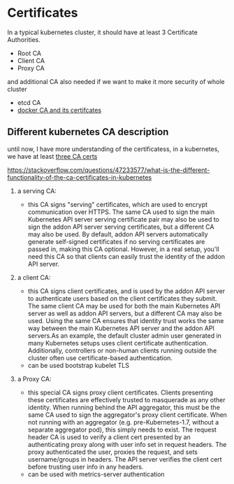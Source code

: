 # Certificates

In a typical kubernetes cluster, it should have at least 3 Certificate Authorities. 
- Root CA
- Client CA
- Proxy CA

and additional CA also needed if we want to make it more security of whole cluster 
- etcd CA
- [docker CA and its certifcates](../Docker/index.md#4-Create-certificates)
## Different kubernetes CA description 


until now, I have more understanding of the certificatess, in a kubernetes, we have at least [three CA certs](https://github.com/kubernetes-incubator/apiserver-builder/blob/master/docs/concepts/auth.md#certificates-overview)

https://stackoverflow.com/questions/47233577/what-is-the-different-functionality-of-the-ca-certificates-in-kubernetes

1. a serving CA: 
    - this CA signs "serving" certificates, which are used to encrypt communication over HTTPS. The same CA used to sign the main Kubernetes API server serving certificate pair may also be used to sign the addon API server serving certificates, but a different CA may also be used. By default, addon API servers automatically generate self-signed certificates if no serving certificates are passed in, making this CA optional. However, in a real setup, you'll need this CA so that clients can easily trust the identity of the addon API server.

2. a client CA: 
    - this CA signs client certificates, and is used by the addon API server to authenticate users based on the client certificates they submit. The same client CA may be used for both the main Kubernetes API server as well as addon API servers, but a different CA may also be used. Using the same CA ensures that identity trust works the same way between the main Kubernetes API server and the addon API servers.As an example, the default cluster admin user generated in many Kubernetes setups uses client certificate authentication. Additionally, controllers or non-human clients running outside the cluster often use certificate-based authentication.
    - can be used bootstrap kubelet TLS 

3. a Proxy CA: 
    - this special CA signs proxy client certificates. Clients presenting these certificates are effectively trusted to masquerade as any other identity. When running behind the API aggregator, this must be the same CA used to sign the aggregator's proxy client certificate. When not running with an aggregator (e.g. pre-Kubernetes-1.7, without a separate aggregator pod), this simply needs to exist. The request header CA is used to verify a client cert presented by an authenticating proxy along with user info set in request headers. The proxy authenticated the user, proxies the request, and sets username/groups in headers. The API server verifies the client cert before trusting user info in any headers.
    - can be used with metrics-server authentication
